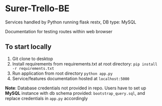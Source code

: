 # Surer-Trello-BE

Services handled by Python running flask restx, DB type: MySQL

Documentation for testing routes within web browser

## To start locally
1. Git clone to desktop
2. Install requirements from requirements.txt at root directory: `pip install -r requirements.txt`
3. Run application from root directory `python app.py`
4. Service/features documentation hosted at `localhost:5000`

<b>Note</b>: Database credentials not provided in repo. Users have to set up <b>MySQL</b> instance with db schema provided: `bootstrap_query.sql`, and replace credentials in `app.py` accordingly
